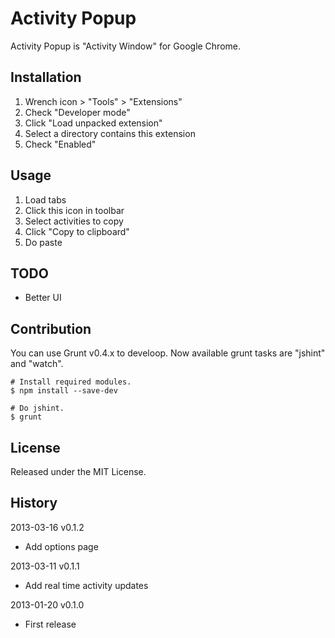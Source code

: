 
Activity Popup
==============

Activity Popup is "Activity Window" for Google Chrome.

Installation
------------

1. Wrench icon > "Tools" > "Extensions"
2. Check "Developer mode"
3. Click "Load unpacked extension"
4. Select a directory contains this extension
5. Check "Enabled"

Usage
-----

1. Load tabs
2. Click this icon in toolbar
3. Select activities to copy
4. Click "Copy to clipboard"
5. Do paste

TODO
----

- Better UI

Contribution
------------

You can use Grunt v0.4.x to develoop.
Now available grunt tasks are "jshint" and "watch".

    # Install required modules.
    $ npm install --save-dev

    # Do jshint.
    $ grunt

License
-------

Released under the MIT License.

History
-------

2013-03-16 v0.1.2

* Add options page

2013-03-11 v0.1.1

* Add real time activity updates

2013-01-20 v0.1.0

* First release
